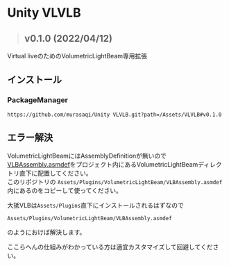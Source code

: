 # Unity VLVLB
> ## v0.1.0 (2022/04/12)
  
Virtual liveのためのVolumetricLightBeam専用拡張

## インストール

### PackageManager

```
https://github.com/murasaqi/Unity VLVLB.git?path=/Assets/VLVLB#v0.1.0
```

## エラー解決

VolumetricLightBeamにはAssemblyDefinitionが無いので  
[VLBAssembly.asmdef](https://github.com/murasaqi/Unity_VLVLB/blob/main/Assets/Plugins/VolumetricLightBeam/VLBAssembly.asmdef)をプロジェクト内にあるVolumetricLightBeamディレクトリ直下に配置してください。  
このリポジトリの `Assets/Plugins/VolumetricLightBeam/VLBAssembly.asmdef` 内にあるのをコピーして使ってください。  

大抵VLBは`Assets/Plugins`直下にインストールされるはずなので
```
Assets/Plugins/VolumetricLightBeam/VLBAssembly.asmdef
```
のようにおけば解決します。


ここらへんの仕組みがわかっている方は適宜カスタマイズして回避してください。


